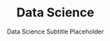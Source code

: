 ---
layout: page_w_header
title:  "Data Science"
subtitle: "Data Science Subtitle Placeholder"
background: mediumBackground
---